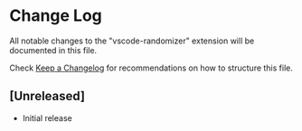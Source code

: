 # Change Log
All notable changes to the "vscode-randomizer" extension will be documented in this file.

Check [Keep a Changelog](http://keepachangelog.com/) for recommendations on how to structure this file.

## [Unreleased]
- Initial release